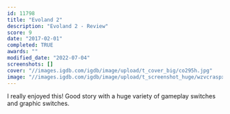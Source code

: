 ```yaml
---
id: 11798
title: "Evoland 2"
description: "Evoland 2 - Review"
score: 9
date: "2017-02-01"
completed: TRUE
awards: ""
modified_date: "2022-07-04"
screenshots: []
cover: "//images.igdb.com/igdb/image/upload/t_cover_big/co295h.jpg"
image: "//images.igdb.com/igdb/image/upload/t_screenshot_huge/wzvcraspxpebgweknpib.jpg"
---
```

I really enjoyed this! Good story with a huge variety of gameplay switches and graphic switches.